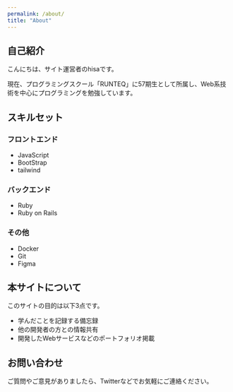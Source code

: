 ```yaml
---
permalink: /about/
title: "About"
---
```


## 自己紹介
こんにちは、サイト運営者のhisaです。

現在、プログラミングスクール「RUNTEQ」に57期生として所属し、Web系技術を中心にプログラミングを勉強しています。

## スキルセット
### フロントエンド
* JavaScript
* BootStrap
* tailwind

### バックエンド
* Ruby
* Ruby on Rails

### その他
* Docker
* Git
* Figma

## 本サイトについて
このサイトの目的は以下3点です。
* 学んだことを記録する備忘録
* 他の開発者の方との情報共有
* 開発したWebサービスなどのポートフォリオ掲載

## お問い合わせ
ご質問やご意見がありましたら、Twitterなどでお気軽にご連絡ください。
